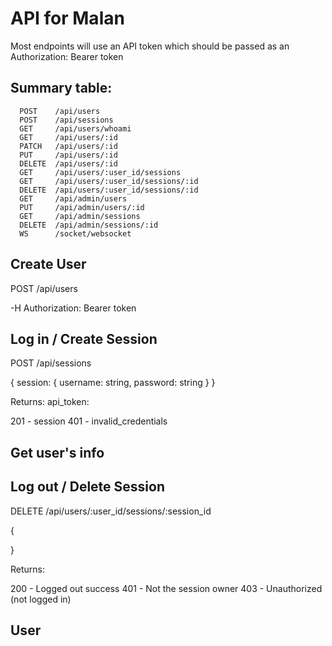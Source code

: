 # API for Malan

Most endpoints will use an API token which should be passed as an Authorization: Bearer token

## Summary table:

```
  POST    /api/users
  POST    /api/sessions
  GET     /api/users/whoami
  GET     /api/users/:id
  PATCH   /api/users/:id
  PUT     /api/users/:id
  DELETE  /api/users/:id
  GET     /api/users/:user_id/sessions
  GET     /api/users/:user_id/sessions/:id
  DELETE  /api/users/:user_id/sessions/:id
  GET     /api/admin/users
  PUT     /api/admin/users/:id
  GET     /api/admin/sessions
  DELETE  /api/admin/sessions/:id
  WS      /socket/websocket
```

## Create User

POST /api/users

-H Authorization: Bearer token


## Log in / Create Session

POST /api/sessions

{
  session: {
    username: string,
    password: string
  }
}

Returns: api_token:

201 - session
401 - invalid_credentials

## Get user's info



## Log out / Delete Session

DELETE /api/users/:user_id/sessions/:session_id

{

}

Returns:

200 - Logged out success
401 - Not the session owner
403 - Unauthorized (not logged in)


## User
